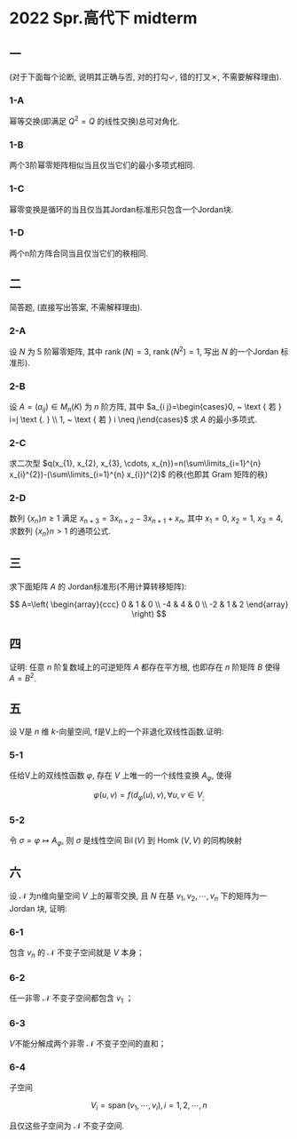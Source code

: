 # 2022 Spr.高代下 midterm

## 一

(对于下面每个论断, 说明其正确与否, 对的打勾✓, 错的打叉✗, 不需要解释理由).

### 1-A

幂等交换(即满足 $Q^{2}=Q$ 的线性交换)总可对角化.

### 1-B

两个3阶幂零矩阵相似当且仅当它们的最小多项式相同.

### 1-C

幂零变换是循环的当且仅当其Jordan标准形只包含一个Jordan块.

### 1-D

两个n阶方阵合同当且仅当它们的秩相同.

## 二

简答题, (直接写出答案, 不需解释理由).

### 2-A

设 $N$ 为 5 阶幂零矩阵, 其中 $\operatorname{rank}(N)=3$,  $\operatorname{rank}(N^{2})=1$, 写出 $N$ 的一个Jordan 标准形).

### 2-B

设 $A=(a_{i j}) \in M_{n}(K)$ 为 $n$ 阶方阵, 其中 $a_{i j}=\begin{cases}0, ~ \text { 若 } i=j \text {. } \\ 1, ~ \text { 若 } i \neq j\end{cases}$ 求 $A$ 的最小多项式.

### 2-C

求二次型 $q(x_{1}, x_{2}, x_{3}, \cdots, x_{n})=n(\sum\limits_{i=1}^{n} x_{i}^{2})-(\sum\limits_{i=1}^{n} x_{i})^{2}$ 的秩(也即其 Gram 矩阵的秩)

### 2-D

数列 $\{x_{n}\} n \geq 1$ 满足 $x_{n+3}=3 x_{n+2}-3 x_{n+1}+x_{n}$, 其中 $x_{1}=0, ~ x_{2}=1, ~ x_{3}=4$, 求数列 $\{x_{n}\} n>1$ 的通项公式.

## 三

求下面矩阵 $A$ 的 Jordan标准形(不用计算转移矩阵):

$$
A=\left(
\begin{array}{ccc}
0 & 1 & 0 \\
-4 & 4 & 0 \\
-2 & 1 & 2
\end{array}
\right)
$$

## 四

证明: 任意 $n$ 阶复数域上的可逆矩阵 $A$ 都存在平方根, 也即存在 $n$ 阶矩阵 $B$ 使得 $A=B^{2}$.

## 五

设 V是 $n$ 维 $k$-向量空间, f是V上的一个非退化双线性函数.证明:

### 5-1

任给V上的双线性函数 $\varphi$, 存在 $V$ 上唯一的一个线性变换 $A_{\varphi}$, 使得

$$
\varphi(u, v)=f\left(d_{\varphi}(u), v\right), \forall u, v \in V_{;}
$$

### 5-2

令 $\sigma=\varphi \longmapsto A_{\varphi}$, 则 $\sigma$ 是线性空间 $\operatorname{Bil}(V)$ 到 Homk $(V, V)$ 的同构映射

## 六

设 $\mathcal{N}$ 为n维向量空间 $V$ 上的幂零交换, 且 $N$ 在基 $v_{1}, v_{2}, \cdots, v_{n}$ 下的矩阵为一Jordan 块, 证明:

### 6-1

包含 $v_n$ 的 $\mathcal{N}$ 不变子空间就是 $V$ 本身；

### 6-2

任一非零 $\mathcal{N}$ 不变子空间都包含 $v_1$ ；

### 6-3

$V$不能分解成两个非零 $\mathcal{N}$ 不变子空间的直和；

### 6-4

子空间

$$
V_{i}=\operatorname{span}(v_{1}, \cdots, v_{i}), i=1,2, \cdots, n
$$

且仅这些子空间为 $\mathcal{N}$ 不变子空间.
